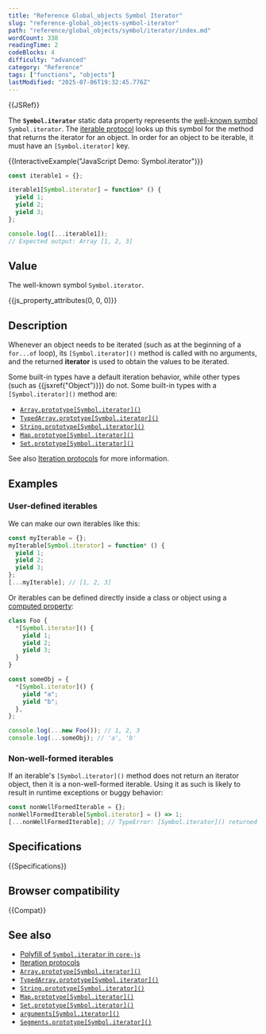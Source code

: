 ```yaml
---
title: "Reference Global_objects Symbol Iterator"
slug: "reference-global_objects-symbol-iterator"
path: "reference/global_objects/symbol/iterator/index.md"
wordCount: 338
readingTime: 2
codeBlocks: 4
difficulty: "advanced"
category: "Reference"
tags: ["functions", "objects"]
lastModified: "2025-07-06T19:32:45.776Z"
---
```



{{JSRef}}

The **`Symbol.iterator`** static data property represents the [well-known symbol](/en-US/docs/Web/JavaScript/Reference/Global_Objects/Symbol#well-known_symbols) `Symbol.iterator`. The [iterable protocol](/en-US/docs/Web/JavaScript/Reference/Iteration_protocols#the_iterable_protocol) looks up this symbol for the method that returns the iterator for an object. In order for an object to be iterable, it must have an `[Symbol.iterator]` key.

{{InteractiveExample("JavaScript Demo: Symbol.iterator")}}

```js interactive-example
const iterable1 = {};

iterable1[Symbol.iterator] = function* () {
  yield 1;
  yield 2;
  yield 3;
};

console.log([...iterable1]);
// Expected output: Array [1, 2, 3]
```

## Value

The well-known symbol `Symbol.iterator`.

{{js_property_attributes(0, 0, 0)}}

## Description

Whenever an object needs to be iterated (such as at the beginning of a `for...of` loop), its `[Symbol.iterator]()` method is called with no arguments, and the returned **iterator** is used to obtain the values to be iterated.

Some built-in types have a default iteration behavior, while other types (such as {{jsxref("Object")}}) do not. Some built-in types with a `[Symbol.iterator]()` method are:

- [`Array.prototype[Symbol.iterator]()`](/en-US/docs/Web/JavaScript/Reference/Global_Objects/Array/Symbol.iterator)
- [`TypedArray.prototype[Symbol.iterator]()`](/en-US/docs/Web/JavaScript/Reference/Global_Objects/TypedArray/Symbol.iterator)
- [`String.prototype[Symbol.iterator]()`](/en-US/docs/Web/JavaScript/Reference/Global_Objects/String/Symbol.iterator)
- [`Map.prototype[Symbol.iterator]()`](/en-US/docs/Web/JavaScript/Reference/Global_Objects/Map/Symbol.iterator)
- [`Set.prototype[Symbol.iterator]()`](/en-US/docs/Web/JavaScript/Reference/Global_Objects/Set/Symbol.iterator)

See also [Iteration protocols](/en-US/docs/Web/JavaScript/Reference/Iteration_protocols) for more information.

## Examples

### User-defined iterables

We can make our own iterables like this:

```js
const myIterable = {};
myIterable[Symbol.iterator] = function* () {
  yield 1;
  yield 2;
  yield 3;
};
[...myIterable]; // [1, 2, 3]
```

Or iterables can be defined directly inside a class or object using a [computed property](/en-US/docs/Web/JavaScript/Reference/Operators/Object_initializer#computed_property_names):

```js
class Foo {
  *[Symbol.iterator]() {
    yield 1;
    yield 2;
    yield 3;
  }
}

const someObj = {
  *[Symbol.iterator]() {
    yield "a";
    yield "b";
  },
};

console.log(...new Foo()); // 1, 2, 3
console.log(...someObj); // 'a', 'b'
```

### Non-well-formed iterables

If an iterable's `[Symbol.iterator]()` method does not return an iterator object, then it is a non-well-formed iterable. Using it as such is likely to result in runtime exceptions or buggy behavior:

```js example-bad
const nonWellFormedIterable = {};
nonWellFormedIterable[Symbol.iterator] = () => 1;
[...nonWellFormedIterable]; // TypeError: [Symbol.iterator]() returned a non-object value
```

## Specifications

{{Specifications}}

## Browser compatibility

{{Compat}}

## See also

- [Polyfill of `Symbol.iterator` in `core-js`](https://github.com/zloirock/core-js#ecmascript-symbol)
- [Iteration protocols](/en-US/docs/Web/JavaScript/Reference/Iteration_protocols)
- [`Array.prototype[Symbol.iterator]()`](/en-US/docs/Web/JavaScript/Reference/Global_Objects/Array/Symbol.iterator)
- [`TypedArray.prototype[Symbol.iterator]()`](/en-US/docs/Web/JavaScript/Reference/Global_Objects/TypedArray/Symbol.iterator)
- [`String.prototype[Symbol.iterator]()`](/en-US/docs/Web/JavaScript/Reference/Global_Objects/String/Symbol.iterator)
- [`Map.prototype[Symbol.iterator]()`](/en-US/docs/Web/JavaScript/Reference/Global_Objects/Map/Symbol.iterator)
- [`Set.prototype[Symbol.iterator]()`](/en-US/docs/Web/JavaScript/Reference/Global_Objects/Set/Symbol.iterator)
- [`arguments[Symbol.iterator]()`](/en-US/docs/Web/JavaScript/Reference/Functions/arguments/Symbol.iterator)
- [`Segments.prototype[Symbol.iterator]()`](/en-US/docs/Web/JavaScript/Reference/Global_Objects/Intl/Segmenter/segment/Segments/Symbol.iterator)
